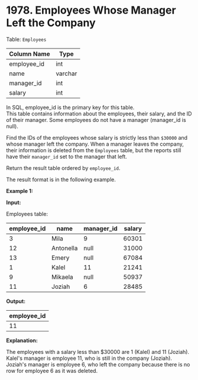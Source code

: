 # 1978. Employees Whose Manager Left the Company

Table: `Employees`

| Column Name | Type     |
| ----------- | -------- |
| employee_id | int      |
| name        | varchar  |
| manager_id  | int      |
| salary      | int      |

In SQL, employee_id is the primary key for this table. </br>
This table contains information about the employees, their salary, and the ID of their manager. Some employees do not have a manager (manager_id is null). 

Find the IDs of the employees whose salary is strictly less than `$30000` and whose manager left the company. When a manager leaves the company, their information is deleted from the `Employees` table, but the reports still have their `manager_id` set to the manager that left.

Return the result table ordered by `employee_id`.

The result format is in the following example.

**Example 1:**

**Input:**

Employees table:

| employee_id | name      | manager_id | salary |
| ----------- | --------- | ---------- | ------ |
| 3           | Mila      | 9          | 60301  |
| 12          | Antonella | null       | 31000  |
| 13          | Emery     | null       | 67084  |
| 1           | Kalel     | 11         | 21241  |
| 9           | Mikaela   | null       | 50937  |
| 11          | Joziah    | 6          | 28485  |

**Output:**

| employee_id |
| ----------- |
| 11          |

**Explanation:**

The employees with a salary less than $30000 are 1 (Kalel) and 11 (Joziah). </br>
Kalel's manager is employee 11, who is still in the company (Joziah). </br>
Joziah's manager is employee 6, who left the company because there is no row for employee 6 as it was deleted.